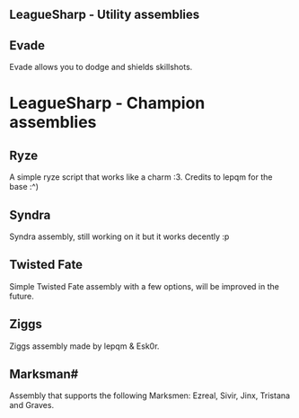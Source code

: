 LeagueSharp - Utility assemblies
-----------

Evade
-----------
Evade allows you to dodge and shields skillshots.


LeagueSharp - Champion assemblies
===========

Ryze
-----------
A simple ryze script that works like a charm :3. Credits to lepqm for the base :^)

Syndra
-----------
Syndra assembly, still working on it but it works decently :p

Twisted Fate
-----------
Simple Twisted Fate assembly with a few options, will be improved in the future.

Ziggs
-----------
Ziggs assembly made by lepqm & Esk0r.


Marksman#
-----------
Assembly that supports the following Marksmen: Ezreal, Sivir, Jinx, Tristana and Graves.

